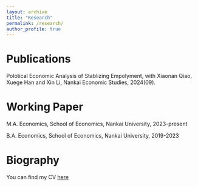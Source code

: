 ```yaml
---
layout: archive
title: "Research"
permalink: /research/
author_profile: true
---
```


Publications
======
Polotical Economic Analysis of Stablizing Empolyment, with Xiaonan Qiao, Xuege Han and Xin Li, Nankai Economic Studies, 2024(09).

Working Paper
======
M.A. Economics, School of Economics, Nankai University, 2023-present

B.A. Economics, School of Economics, Nankai University, 2019-2023

Biography
======
You can find my CV [here](../assets/个人简历.pdf)
